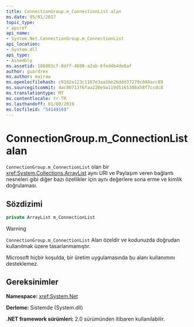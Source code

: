 ```yaml
---
title: ConnectionGroup.m_ConnectionList alan
ms.date: 05/01/2017
topic_type:
- apiref
api_name:
- System.Net.ConnectionGroup.m_ConnectionList
api_location:
- System.dll
api_type:
- Assembly
ms.assetid: 186083cf-8dff-4600-a2ab-6fed4b4de6af
author: guardrex
ms.author: mairaw
ms.openlocfilehash: c9162e123c1167e3aa1be26ddd37279c088acc89
ms.sourcegitcommit: 4ac80713f6faa220e5a119d5165308a58f7ccdc8
ms.translationtype: MT
ms.contentlocale: tr-TR
ms.lasthandoff: 01/09/2019
ms.locfileid: "54149169"
---
```

# <a name="connectiongroupmconnectionlist-field"></a>ConnectionGroup.m\_ConnectionList alan

`ConnectionGroup.m_ConnectionList` olan bir <xref:System.Collections.ArrayList> aynı URI ve Paylaşım veren bağlantı nesneleri gibi diğer bazı özellikler için aynı değerlere sona erme ve kimlik doğrulaması.

## <a name="syntax"></a>Sözdizimi
  
```csharp  
private ArrayList m_ConnectionList
```

> [!WARNING]
> `ConnectionGroup.m_ConnectionList` Alan özeldir ve kodunuzda doğrudan kullanılmak üzere tasarlanmamıştır.
> 
> Microsoft hiçbir koşulda, bir üretim uygulamasında bu alanı kullanımını desteklemez.

## <a name="requirements"></a>Gereksinimler

**Namespace:** <xref:System.Net>

**Derleme:** Sistemde (System.dll)

**.NET framework sürümleri:** 2.0 sürümünden itibaren kullanılabilir.
